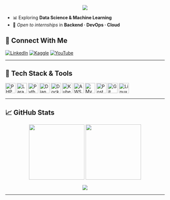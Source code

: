 <p align="center">
  <img src="https://readme-typing-svg.herokuapp.com?font=Fira+Code&weight=700&size=26&pause=1000&color=6AFFEF&center=true&vCenter=true&multiline=true&repeat=false&width=700&lines=Mens+et+manus"/>
</p>


- 📊 Exploring **Data Science & Machine Learning**  
- 🔭 *Open to internships* in **Backend · DevOps · Cloud**



## 🔗 Connect With Me
[![LinkedIn](https://img.shields.io/badge/LinkedIn-0A66C2?style=for-the-badge&logo=linkedin&logoColor=white)](https://www.linkedin.com/in/muhammed-tarık-mengüç)
[![Kaggle](https://img.shields.io/badge/Kaggle-20BEFF?style=for-the-badge&logo=kaggle&logoColor=white)](https://www.kaggle.com/mtarkmeng)
[![YouTube](https://img.shields.io/badge/YouTube-FF0000?style=for-the-badge&logo=youtube&logoColor=white)](https://www.youtube.com/@m.tarkmenguc4631)

---

## 🧰 Tech Stack & Tools
<p>
  <img src="https://cdn.jsdelivr.net/gh/devicons/devicon/icons/php/php-original.svg" height="32" alt="PHP"/>
  <img src="https://cdn.jsdelivr.net/gh/devicons/devicon/icons/laravel/laravel-plain.svg" height="32" alt="Laravel"/>
  <img src="https://cdn.jsdelivr.net/gh/devicons/devicon/icons/python/python-original.svg" height="32" alt="Python"/>
  <img src="https://cdn.jsdelivr.net/gh/devicons/devicon/icons/django/django-plain.svg" height="32" alt="Django"/>
  <img src="https://cdn.jsdelivr.net/gh/devicons/devicon/icons/docker/docker-original.svg" height="32" alt="Docker"/>
  <img src="https://cdn.jsdelivr.net/gh/devicons/devicon/icons/kubernetes/kubernetes-plain.svg" height="32" alt="Kubernetes"/>
  <img src="https://cdn.jsdelivr.net/gh/devicons/devicon/icons/amazonwebservices/amazonwebservices-original.svg" height="32" alt="AWS"/>
  <img src="https://cdn.jsdelivr.net/gh/devicons/devicon/icons/mysql/mysql-original.svg" height="32" alt="MySQL"/>
  <img src="https://cdn.jsdelivr.net/gh/devicons/devicon/icons/postgresql/postgresql-original.svg" height="32" alt="PostgreSQL"/>
  <img src="https://cdn.jsdelivr.net/gh/devicons/devicon/icons/git/git-original.svg" height="32" alt="Git"/>
  <img src="https://cdn.jsdelivr.net/gh/devicons/devicon/icons/linux/linux-original.svg" height="32" alt="Linux"/>
</p>

---

## 📈 GitHub Stats
<p align="center">
  <img src="https://github-readme-stats.vercel.app/api?username=tarikmenguc&show_icons=true&theme=radical&hide_border=true" height="175"/>
  <img src="https://github-readme-stats.vercel.app/api/top-langs/?username=tarikmenguc&layout=compact&theme=radical&hide_border=true" height="175"/>
</p>

<p align="center">
  <img src="https://github-profile-trophy.vercel.app/?username=tarikmenguc&theme=radical&no-frame=true&margin-w=5"/>
</p>

---





